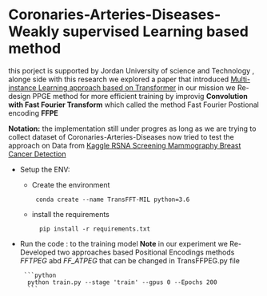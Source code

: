 # Coronaries-Arteries-Diseases-Weakly supervised Learning based method 
this porject is supported by Jordan University of science and Technology , alonge side with this research we explored a paper that introduced [Multi-instance Learning approach based on Transformer](https://arxiv.org/abs/2106.00908) in our mission we Re-design PPGE method for more efficient training by improvig **Convolution with Fast Fourier Transform** which called the method Fast Fourier Postional encoding **FFPE**

**Notation:** the implementation still under progres as long as we are trying to collect dataset of Coronaries-Arteries-Diseases
now tried to test the approach on Data from [Kaggle RSNA Screening Mammography Breast Cancer Detection](https://www.rsna.org/education/ai-resources-and-training/ai-image-challenge/screening-mammography-breast-cancer-detection-ai-challenge)

* Setup the ENV:
     - Create the environment 

            conda create --name TransFFT-MIL python=3.6
    - install the requirements
    
            pip install -r requirements.txt     
* Run the code :
     to the training model 
     **Note** in our experiment we Re-Developed two approaches based Positional Encodings methods *FFTPEG* abd *FF_ATPEG*
     that can be changed in TransFFPEG.py file 
     
       ```python
        python train.py --stage 'train' --gpus 0 --Epochs 200
        ```       
